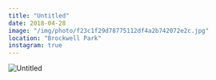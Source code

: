```yaml
---
title: "Untitled"
date: 2018-04-28
image: "/img/photo/f23c1f29d78775112df4a2b742072e2c.jpg"
location: "Brockwell Park"
instagram: true
---
```


![Untitled](/img/photo/f23c1f29d78775112df4a2b742072e2c.jpg)
